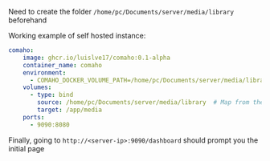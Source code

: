 Need to create the folder `/home/pc/Documents/server/media/library` beforehand

Working example of self hosted instance:

```yaml
comaho:
    image: ghcr.io/luislve17/comaho:0.1-alpha
    container_name: comaho
    environment:
      - COMAHO_DOCKER_VOLUME_PATH=/home/pc/Documents/server/media/library  # Any proper existent directory should work
    volumes:
      - type: bind
        source: /home/pc/Documents/server/media/library  # Map from the directory, to the required app->media lookup
        target: /app/media
    ports:
      - 9090:8080
```

Finally, going to `http://<server-ip>:9090/dashboard` should prompt you the initial page
